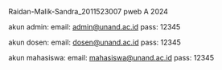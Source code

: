 
Raidan-Malik-Sandra_2011523007 pweb A 2024

akun admin: 
email: admin@unand.ac.id
pass: 12345

akun dosen: 
email: dosen@unand.ac.id
pass: 12345

akun mahasiswa: 
email: mahasiswa@unand.ac.id
pass: 12345

